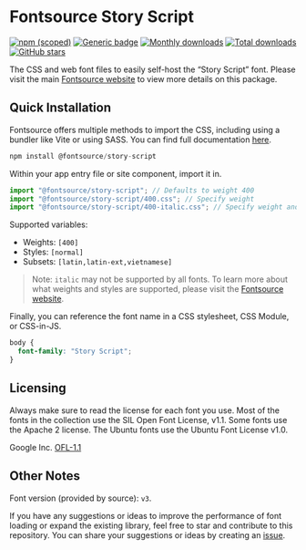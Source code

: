 # Fontsource Story Script

[![npm (scoped)](https://img.shields.io/npm/v/@fontsource/story-script?color=brightgreen)](https://www.npmjs.com/package/@fontsource/story-script) [![Generic badge](https://img.shields.io/badge/fontsource-passing-brightgreen)](https://github.com/fontsource/fontsource) [![Monthly downloads](https://badgen.net/npm/dm/@fontsource/story-script)](https://github.com/fontsource/fontsource) [![Total downloads](https://badgen.net/npm/dt/@fontsource/story-script)](https://github.com/fontsource/fontsource) [![GitHub stars](https://img.shields.io/github/stars/fontsource/fontsource.svg?style=social&label=Star)](https://github.com/fontsource/fontsource/stargazers)

The CSS and web font files to easily self-host the “Story Script” font. Please visit the main [Fontsource website](https://fontsource.org/fonts/story-script) to view more details on this package.

## Quick Installation

Fontsource offers multiple methods to import the CSS, including using a bundler like Vite or using SASS. You can find full documentation [here](https://fontsource.org/docs/getting-started/introduction).

```javascript
npm install @fontsource/story-script
```

Within your app entry file or site component, import it in.

```javascript
import "@fontsource/story-script"; // Defaults to weight 400
import "@fontsource/story-script/400.css"; // Specify weight
import "@fontsource/story-script/400-italic.css"; // Specify weight and style
```

Supported variables:
- Weights: `[400]`
- Styles: `[normal]`
- Subsets: `[latin,latin-ext,vietnamese]`

> Note: `italic` may not be supported by all fonts. To learn more about what weights and styles are supported, please visit the [Fontsource website](https://fontsource.org/fonts/story-script).

Finally, you can reference the font name in a CSS stylesheet, CSS Module, or CSS-in-JS.

```css
body {
  font-family: "Story Script";
}
```

## Licensing
Always make sure to read the license for each font you use. Most of the fonts in the collection use the SIL Open Font License, v1.1. Some fonts use the Apache 2 license. The Ubuntu fonts use the Ubuntu Font License v1.0.

Google Inc.
[OFL-1.1](http://scripts.sil.org/OFL)

## Other Notes
Font version (provided by source): `v3`.

If you have any suggestions or ideas to improve the performance of font loading or expand the existing library, feel free to star and contribute to this repository. You can share your suggestions or ideas by creating an [issue](https://github.com/fontsource/fontsource/issues).